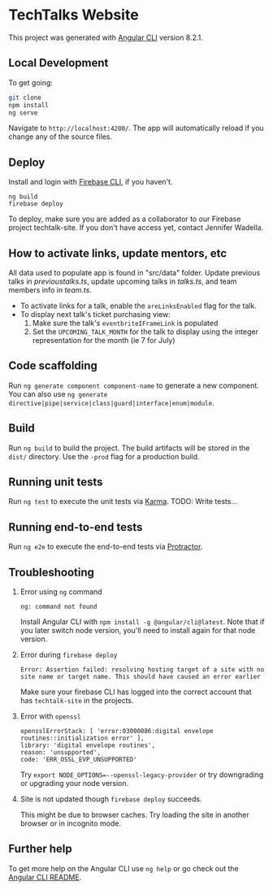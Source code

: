 # TechTalks Website

This project was generated with [Angular CLI](https://github.com/angular/angular-cli) version 8.2.1.

## Local Development
To get going:
```bash
git clone
npm install
ng serve
```
Navigate to `http://localhost:4200/`. The app will automatically reload if you change any of the source files.

## Deploy
Install and login with [Firebase CLI](https://firebase.google.com/docs/cli#install-cli-windows), if you haven't.
```
ng build
firebase deploy
```
To deploy, make sure you are added as a collaborator to our Firebase project techtalk-site. If you don't have access yet, contact Jennifer Wadella.

## How to activate links, update mentors, etc
All data used to populate app is found in "src/data" folder. Update previous talks in _previoustalks.ts_, update upcoming talks in _talks.ts_, and team members info in _team.ts_.

* To activate links for a talk, enable the `areLinksEnabled` flag for the talk.
* To display next talk's ticket purchasing view:
    1. Make sure the talk's `eventbriteIFrameLink` is populated
    1. Set the `UPCOMING_TALK_MONTH` for the talk to display using the integer representation for the month (ie 7 for July)

## Code scaffolding

Run `ng generate component component-name` to generate a new component. You can also use `ng generate directive|pipe|service|class|guard|interface|enum|module`.

## Build

Run `ng build` to build the project. The build artifacts will be stored in the `dist/` directory. Use the `-prod` flag for a production build.

## Running unit tests

Run `ng test` to execute the unit tests via [Karma](https://karma-runner.github.io).
TODO: Write tests...

## Running end-to-end tests

Run `ng e2e` to execute the end-to-end tests via [Protractor](http://www.protractortest.org/).

## Troubleshooting

1. Error using `ng` command
    ```
    ng: command not found
    ```

    Install Angular CLI with `npm install -g @angular/cli@latest`. Note that if you later switch node version, you'll need to install again for that node version.

2. Error during `firebase deploy`
    ```
    Error: Assertion failed: resolving hosting target of a site with no site name or target name. This should have caused an error earlier
    ```
    Make sure your firebase CLI has logged into the correct account that has `techtalk-site` in the projects.

3. Error with `openssl`
    ```
    opensslErrorStack: [ 'error:03000086:digital envelope routines::initialization error' ],
    library: 'digital envelope routines',
    reason: 'unsupported',
    code: 'ERR_OSSL_EVP_UNSUPPORTED'
    ```
    Try `export NODE_OPTIONS=--openssl-legacy-provider` or try downgrading or upgrading your node version.

4. Site is not updated though `firebase deploy` succeeds.

    This might be due to browser caches. Try loading the site in another browser or in incognito mode.

## Further help

To get more help on the Angular CLI use `ng help` or go check out the [Angular CLI README](https://github.com/angular/angular-cli/blob/master/README.md).
